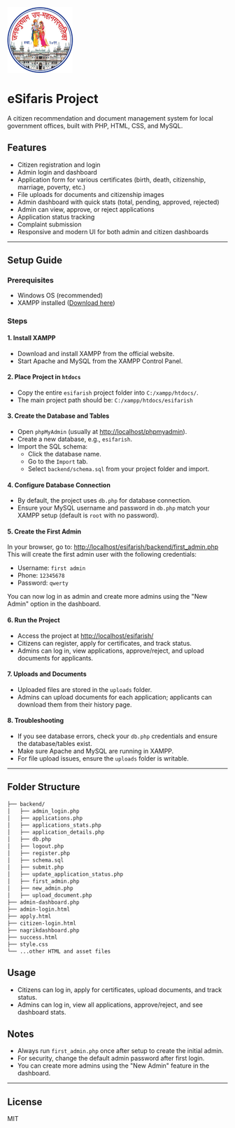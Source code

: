 <img src="janakpurdham-logo.png" alt="Janakpurdham Logo" width="150" />

# eSifaris Project

A citizen recommendation and document management system for local government offices, built with PHP, HTML, CSS, and MySQL.

## Features

- Citizen registration and login
- Admin login and dashboard
- Application form for various certificates (birth, death, citizenship, marriage, poverty, etc.)
- File uploads for documents and citizenship images
- Admin dashboard with quick stats (total, pending, approved, rejected)
- Admin can view, approve, or reject applications
- Application status tracking
- Complaint submission
- Responsive and modern UI for both admin and citizen dashboards

---

## Setup Guide

### Prerequisites

- Windows OS (recommended)
- XAMPP installed ([Download here](https://www.apachefriends.org/index.html))

### Steps

#### 1. Install XAMPP

- Download and install XAMPP from the official website.
- Start Apache and MySQL from the XAMPP Control Panel.

#### 2. Place Project in `htdocs`

- Copy the entire `esifarish` project folder into `C:/xampp/htdocs/`.
- The main project path should be: `C:/xampp/htdocs/esifarish`

#### 3. Create the Database and Tables

- Open `phpMyAdmin` (usually at [http://localhost/phpmyadmin](http://localhost/phpmyadmin)).
- Create a new database, e.g., `esifarish`.
- Import the SQL schema:
  - Click the database name.
  - Go to the `Import` tab.
  - Select `backend/schema.sql` from your project folder and import.

#### 4. Configure Database Connection

- By default, the project uses `db.php` for database connection.
- Ensure your MySQL username and password in `db.php` match your XAMPP setup (default is `root` with no password).

#### 5. Create the First Admin

In your browser, go to: [http://localhost/esifarish/backend/first_admin.php](http://localhost/esifarish/backend/first_admin.php)
This will create the first admin user with the following credentials:

- Username: `first admin`
- Phone: `12345678`
- Password: `qwerty`

You can now log in as admin and create more admins using the "New Admin" option in the dashboard.

#### 6. Run the Project

- Access the project at [http://localhost/esifarish/](http://localhost/esifarish/)
- Citizens can register, apply for certificates, and track status.
- Admins can log in, view applications, approve/reject, and upload documents for applicants.

#### 7. Uploads and Documents

- Uploaded files are stored in the `uploads` folder.
- Admins can upload documents for each application; applicants can download them from their history page.

#### 8. Troubleshooting

- If you see database errors, check your `db.php` credentials and ensure the database/tables exist.
- Make sure Apache and MySQL are running in XAMPP.
- For file upload issues, ensure the `uploads` folder is writable.

---

## Folder Structure

```
├── backend/
│   ├── admin_login.php
│   ├── applications.php
│   ├── applications_stats.php
│   ├── application_details.php
│   ├── db.php
│   ├── logout.php
│   ├── register.php
│   ├── schema.sql
│   ├── submit.php
│   ├── update_application_status.php
│   ├── first_admin.php
│   ├── new_admin.php
│   ├── upload_document.php
├── admin-dashboard.php
├── admin-login.html
├── apply.html
├── citizen-login.html
├── nagrikdashboard.php
├── success.html
├── style.css
└── ...other HTML and asset files
```

## Usage

- Citizens can log in, apply for certificates, upload documents, and track status.
- Admins can log in, view all applications, approve/reject, and see dashboard stats.

## Notes

- Always run `first_admin.php` once after setup to create the initial admin.
- For security, change the default admin password after first login.
- You can create more admins using the "New Admin" feature in the dashboard.

---

## License

MIT
